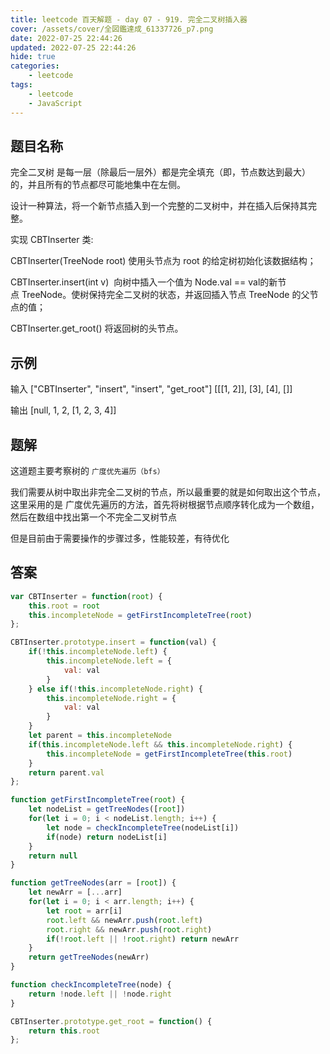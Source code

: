 ```yaml
---
title: leetcode 百天解题 - day 07 - 919. 完全二叉树插入器
cover: /assets/cover/全図鑑達成_61337726_p7.png
date: 2022-07-25 22:44:26
updated: 2022-07-25 22:44:26
hide: true
categories:
    - leetcode
tags:
    - leetcode
    - JavaScript
---
```

## 题目名称

完全二叉树 是每一层（除最后一层外）都是完全填充（即，节点数达到最大）的，并且所有的节点都尽可能地集中在左侧。

设计一种算法，将一个新节点插入到一个完整的二叉树中，并在插入后保持其完整。

实现 CBTInserter 类:

CBTInserter(TreeNode root) 使用头节点为 root 的给定树初始化该数据结构；

CBTInserter.insert(int v)  向树中插入一个值为 Node.val == val的新节点 TreeNode。使树保持完全二叉树的状态，并返回插入节点 TreeNode 的父节点的值；

CBTInserter.get_root() 将返回树的头节点。

## 示例

输入
["CBTInserter", "insert", "insert", "get_root"]
[[[1, 2]], [3], [4], []]

输出
[null, 1, 2, [1, 2, 3, 4]]

## 题解

这道题主要考察树的 `广度优先遍历（bfs）`

我们需要从树中取出非完全二叉树的节点，所以最重要的就是如何取出这个节点，这里采用的是 广度优先遍历的方法，首先将树根据节点顺序转化成为一个数组，然后在数组中找出第一个不完全二叉树节点

但是目前由于需要操作的步骤过多，性能较差，有待优化


## 答案

~~~js
var CBTInserter = function(root) {
    this.root = root
    this.incompleteNode = getFirstIncompleteTree(root)
};

CBTInserter.prototype.insert = function(val) {
    if(!this.incompleteNode.left) {
        this.incompleteNode.left = {
            val: val
        }
    } else if(!this.incompleteNode.right) {
        this.incompleteNode.right = {
            val: val
        }
    }
    let parent = this.incompleteNode
    if(this.incompleteNode.left && this.incompleteNode.right) {
        this.incompleteNode = getFirstIncompleteTree(this.root)
    }
    return parent.val
};

function getFirstIncompleteTree(root) {
    let nodeList = getTreeNodes([root])
    for(let i = 0; i < nodeList.length; i++) {
        let node = checkIncompleteTree(nodeList[i])
        if(node) return nodeList[i]
    }
    return null
}

function getTreeNodes(arr = [root]) {
    let newArr = [...arr]
    for(let i = 0; i < arr.length; i++) {
        let root = arr[i]
        root.left && newArr.push(root.left)
        root.right && newArr.push(root.right)
        if(!root.left || !root.right) return newArr
    }
    return getTreeNodes(newArr)
}

function checkIncompleteTree(node) {
    return !node.left || !node.right
}

CBTInserter.prototype.get_root = function() {
    return this.root
};
~~~